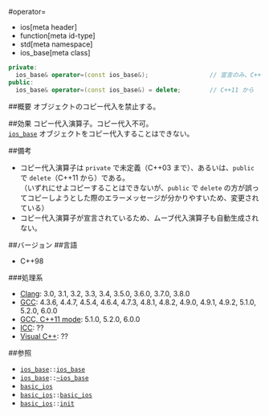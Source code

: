 #operator=
* ios[meta header]
* function[meta id-type]
* std[meta namespace]
* ios_base[meta class]

```cpp
private:
  ios_base& operator=(const ios_base&);                 // 宣言のみ、C++03 まで
public:
  ios_base& operator=(const ios_base&) = delete;        // C++11 から
```

##概要
オブジェクトのコピー代入を禁止する。


##効果
コピー代入演算子。コピー代入不可。  
    [`ios_base`](../ios_base.md) オブジェクトをコピー代入することはできない。


##備考
- コピー代入演算子は `private` で未定義（C++03 まで）、あるいは、`public` で `delete`（C++11 から）である。  
    （いずれにせよコピーすることはできないが、`public` で `delete` の方が誤ってコピーしようとした際のエラーメッセージが分かりやすいため、変更されている）
- コピー代入演算子が宣言されているため、ムーブ代入演算子も自動生成されない。


##バージョン
##言語
- C++98

###処理系
- [Clang](/implementation.md#clang): 3.0, 3.1, 3.2, 3.3, 3.4, 3.5.0, 3.6.0, 3.7.0, 3.8.0
- [GCC](/implementation.md#gcc): 4.3.6, 4.4.7, 4.5.4, 4.6.4, 4.7.3, 4.8.1, 4.8.2, 4.9.0, 4.9.1, 4.9.2, 5.1.0, 5.2.0, 6.0.0
- [GCC, C++11 mode](/implementation.md#gcc): 5.1.0, 5.2.0, 6.0.0
- [ICC](/implementation.md#icc): ??
- [Visual C++](/implementation.md#visual_cpp): ??


##参照
- [`ios_base`](../ios_base.md)`::`[`ios_base`](op_constructor.md)
- [`ios_base`](../ios_base.md)`::`[`~ios_base`](op_destructor.md)
- [`basic_ios`](../basic_ios.md)
- [`basic_ios`](../basic_ios.md)`::`[`basic_ios`](../basic_ios/op_constructor.md)
- [`basic_ios`](../basic_ios.md)`::`[`init`](../basic_ios/init.md)
